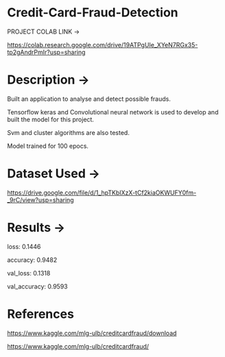 # Credit-Card-Fraud-Detection

PROJECT COLAB LINK -> 

https://colab.research.google.com/drive/19ATPgUIe_XYeN7RGx35-tp2gAndrPmIr?usp=sharing




# <b>Description -></b> 

Built an application to analyse and detect possible frauds.

Tensorflow keras and Convolutional neural network is used to develop and built the model for this project.

Svm and cluster algorithms are also tested.

Model trained for 100 epocs.



# <b>Dataset Used -> </b>

https://drive.google.com/file/d/1_hpTKbIXzX-tCf2kiaOKWUFY0fm-_9rC/view?usp=sharing



# <b>Results -></b>

loss: 0.1446 

accuracy: 0.9482 

val_loss: 0.1318 

val_accuracy: 0.9593


# <b> References </b>

https://www.kaggle.com/mlg-ulb/creditcardfraud/download

https://www.kaggle.com/mlg-ulb/creditcardfraud/
